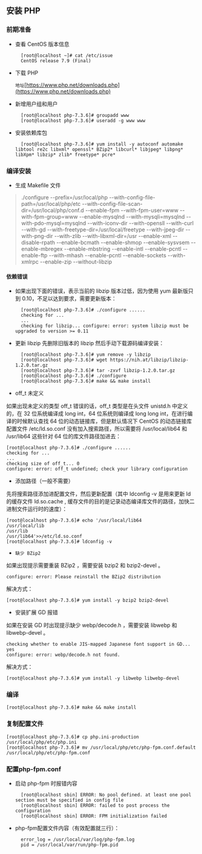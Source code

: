 ## 安装 PHP

### 前期准备

- 查看 CentOS 版本信息

		[root@localhost ~]# cat /etc/issue
		CentOS release 7.9 (Final)
		
- 下载 PHP

	`地址`[https://www.php.net/downloads.php](https://www.php.net/downloads.php)	
	
- 新增用户组和用户

		[root@localhost php-7.3.6]# groupadd www
		[root@localhost php-7.3.6]# useradd -g www www
		
- 安装依赖库包

		[root@localhost php-7.3.6]# yum install -y autoconf automake libtool re2c libxml* openssl* BZip2* libcurl* libjpeg* libpng* libXpm* libzip* zlib* freetype* pcre* 
		
### 编译安装

- 生成 Makefile 文件

>./configure --prefix=/usr/local/php --with-config-file-path=/usr/local/php/etc --with-config-file-scan-dir=/usr/local/php/conf.d --enable-fpm --with-fpm-user=www --with-fpm-group=www --enable-mysqlnd --with-mysqli=mysqlnd --with-pdo-mysql=mysqlnd --with-iconv-dir --with-opensll --with-curl --with-gd --with-freetype-dir=/usr/local/freetype --with-jpeg-dir --with-png-dir --with-zlib --with-libxml-dir=/usr --enable-xml --disable-rpath --enable-bcmath --enable-shmop --enable-sysvsem --enable-mbregex --enable-mbstring --enable-intl --enable-pcntl --enable-ftp --with-mhash --enable-pcntl --enable-sockets --with-xmlrpc --enable-zip --without-libzip 


#### 依赖错误

- 如果出现下面的错误，表示当前的 libzip 版本过低，因为使用 yum 最新版只到 0.10，不足以达到要求，需要更新版本：

		[root@localhost php-7.3.6]# ./configure ......
		checking for ...
		...
		checking for libzip... configure: error: system libzip must be upgraded to version >= 0.11

- 更新 libzip
先删除旧版本的 libzip 然后手动下载源码编译安装：

		[root@localhost php-7.3.6]# yum remove -y libzip
		[root@localhost php-7.3.6]# wget https://nih.at/libzip/libzip-1.2.0.tar.gz
		[root@localhost php-7.3.6]# tar -zxvf libzip-1.2.0.tar.gz
		[root@localhost php-7.3.6]# ./configure
		[root@localhost php-7.3.6]# make && make install
		
- off_t 未定义

如果出现未定义的类型 off_t 错误的话，off_t 类型是在头文件 unistd.h 中定义的，在 32 位系统编译成 long int，64 位系统则编译成 long long int，在进行编译的时候默认查找 64 位的动态链接库，但是默认情况下 CentOS 的动态链接库配置文件 /etc/ld.so.conf 没有加入搜索路径，所以需要将 /usr/local/lib64 和 /usr/lib64 这些针对 64 位的库文件路径加进去：

	[root@localhost php-7.3.6]# ./configure ......
	checking for ...
	...
	checking size of off_t... 0
	configure: error: off_t undefined; check your library configuration
	
- 添加路径（一般不需要）

先将搜索路径添加进配置文件，然后更新配置（其中 ldconfig -v 是用来更新 ld 的缓存文件 ld.so.cache , 缓存文件的目的是记录动态编译库文件的路径，加快二进制文件运行时的速度）：

	[root@localhost php-7.3.6]# echo '/usr/local/lib64
	/usr/local/lib
	/usr/lib
	/usr/lib64'>>/etc/ld.so.conf
	[root@localhost php-7.3.6]# ldconfig -v
	
- `缺少 BZip2`

如果出现提示需要重装 BZip2 ，需要安装 bzip2 和 bzip2-devel 。

	configure: error: Please reinstall the BZip2 distribution

解决方式：

	[root@localhost php-7.3.6]# yum install -y bzip2 bzip2-devel

- 安装扩展 GD 报错

如果在安装 GD 时出现提示缺少 webp/decode.h ，需要安装 libwebp 和 libwebp-devel 。

	checking whether to enable JIS-mapped Japanese font support in GD... yes
	configure: error: webp/decode.h not found.

解决方式：

	[root@localhost php-7.3.6]# yum install -y libwebp libwebp-devel
	
### 编译

	[root@localhost php-7.3.6]# make && make install
	
### 复制配置文件

	[root@localhost php-7.3.6]# cp php.ini-production /usr/local/php/etc/php.ini
	[root@localhost php-7.3.6]# mv /usr/local/php/etc/php-fpm.conf.default /usr/local/php/etc/php-fpm.conf
	
### 配置php-fpm.conf

- 启动 php-fpm 时报错内容

		[root@localhost sbin] ERROR: No pool defined. at least one pool section must be specified in config file
		[root@localhost sbin] ERROR: failed to post process the configuration
		[root@localhost sbin] ERROR: FPM initialization failed
		
- php-fpm配置文件内容（有效配置就三行）：

		error_log = /usr/local/var/log/php-fpm.log
		pid = /usr/local/var/run/php-fpm.pid

	
